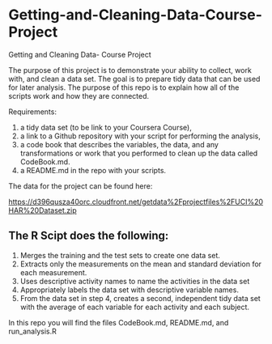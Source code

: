# Getting-and-Cleaning-Data-Course-Project
Getting and Cleaning Data- Course Project 

The purpose of this project is to demonstrate your ability to collect, work with, and clean a data set. The goal is to prepare tidy data that can be used for later analysis. The purpose of this repo is to explain how all of the scripts work and how they are connected.

Requirements:

1) a tidy data set (to be link to your Coursera Course), 
2) a link to a Github repository with your script for performing the analysis,
3) a code book that describes the variables, the data, and any transformations or work that you performed to clean up the data called CodeBook.md. 
4) a README.md in the repo with your scripts.   

The data for the project can be found here: 

https://d396qusza40orc.cloudfront.net/getdata%2Fprojectfiles%2FUCI%20HAR%20Dataset.zip 

## The R Scipt does the following:
1. Merges the training and the test sets to create one data set.
2. Extracts only the measurements on the mean and standard deviation for each measurement. 
4. Uses descriptive activity names to name the activities in the data set
5. Appropriately labels the data set with descriptive variable names. 
6. From the data set in step 4, creates a second, independent tidy data set with the average of each variable for each activity and      each subject.

In this repo you will find the files CodeBook.md, README.md, and run_analysis.R
